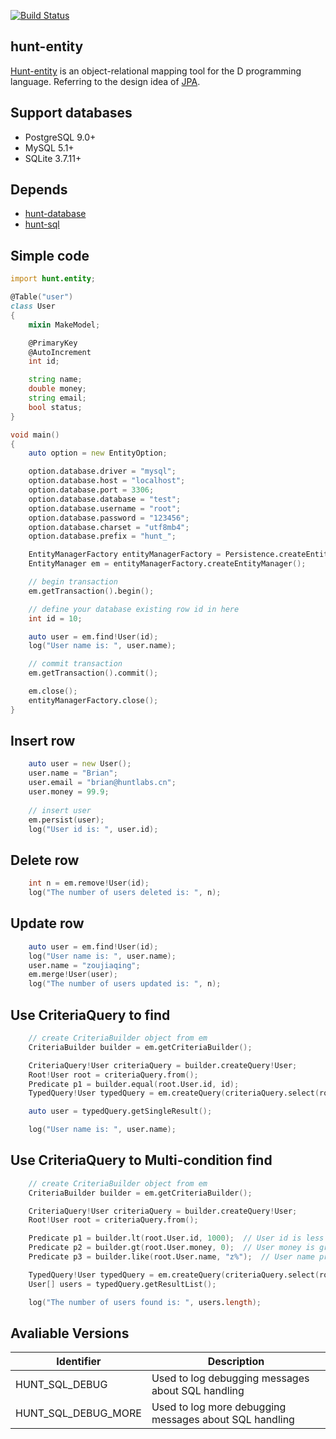 [![Build Status](https://travis-ci.org/huntlabs/hunt-entity.svg?branch=master)](https://travis-ci.org/huntlabs/hunt-entity)

## hunt-entity
[Hunt-entity](https://github.com/huntlabs/hunt-entity) is an object-relational mapping tool for the D programming language. Referring to the design idea of [JPA](https://en.wikipedia.org/wiki/Java_Persistence_API).

## Support databases
 * PostgreSQL 9.0+
 * MySQL 5.1+
 * SQLite 3.7.11+
 
## Depends
 * [hunt-database](https://github.com/huntlabs/hunt-database)
 * [hunt-sql](https://github.com/huntlabs/hunt-sql)

## Simple code
```D
import hunt.entity;

@Table("user")
class User
{
    mixin MakeModel;

    @PrimaryKey
    @AutoIncrement
    int id;

    string name;
    double money;
    string email;
    bool status;
}

void main()
{
    auto option = new EntityOption;

    option.database.driver = "mysql";
    option.database.host = "localhost";
    option.database.port = 3306;
    option.database.database = "test";
    option.database.username = "root";
    option.database.password = "123456";
    option.database.charset = "utf8mb4";
    option.database.prefix = "hunt_";

    EntityManagerFactory entityManagerFactory = Persistence.createEntityManagerFactory("default", option);
    EntityManager em = entityManagerFactory.createEntityManager();

    // begin transaction
    em.getTransaction().begin();

    // define your database existing row id in here
    int id = 10;

    auto user = em.find!User(id);
    log("User name is: ", user.name);

    // commit transaction
    em.getTransaction().commit();

    em.close();
    entityManagerFactory.close();
}
```

## Insert row
```D
    auto user = new User();
    user.name = "Brian";
    user.email = "brian@huntlabs.cn";
    user.money = 99.9;
    
    // insert user
    em.persist(user);
    log("User id is: ", user.id);
```

## Delete row
```D
    int n = em.remove!User(id);
    log("The number of users deleted is: ", n);
```

## Update row
```D
    auto user = em.find!User(id);
    log("User name is: ", user.name);
    user.name = "zoujiaqing";
    em.merge!User(user);
    log("The number of users updated is: ", n);
```

## Use CriteriaQuery to find
```D
    // create CriteriaBuilder object from em
    CriteriaBuilder builder = em.getCriteriaBuilder();

    CriteriaQuery!User criteriaQuery = builder.createQuery!User;
    Root!User root = criteriaQuery.from();
    Predicate p1 = builder.equal(root.User.id, id);
    TypedQuery!User typedQuery = em.createQuery(criteriaQuery.select(root).where(p1));

    auto user = typedQuery.getSingleResult();

    log("User name is: ", user.name);
```

## Use CriteriaQuery to Multi-condition find
```D
    // create CriteriaBuilder object from em
    CriteriaBuilder builder = em.getCriteriaBuilder();

    CriteriaQuery!User criteriaQuery = builder.createQuery!User;
    Root!User root = criteriaQuery.from();

    Predicate p1 = builder.lt(root.User.id, 1000);  // User id is less than 1000.
    Predicate p2 = builder.gt(root.User.money, 0);  // User money is greater than 0.
    Predicate p3 = builder.like(root.User.name, "z%");  // User name prefix is z.

    TypedQuery!User typedQuery = em.createQuery(criteriaQuery.select(root).where(builder.and(p1, p2), p3));
    User[] users = typedQuery.getResultList();

    log("The number of users found is: ", users.length);
```

## Avaliable Versions
| Identifier | Description | 
|--------|--------|
| HUNT_SQL_DEBUG |  Used to log debugging messages about SQL handling|
| HUNT_SQL_DEBUG_MORE |  Used to log more debugging messages about SQL handling|